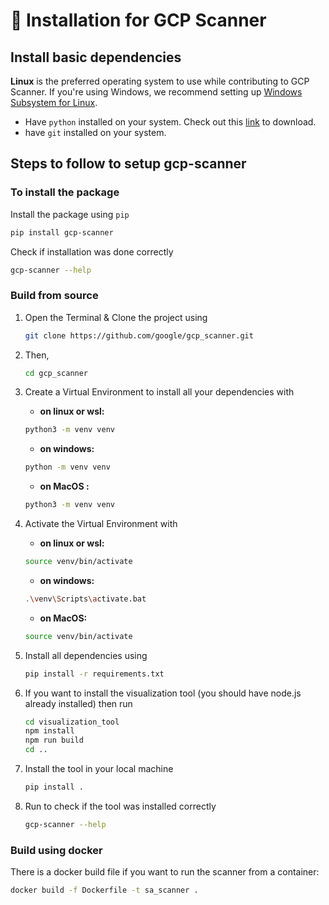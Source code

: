 # 📝 Installation for GCP Scanner

## Install basic dependencies

**Linux** is the preferred operating system to use while contributing to GCP Scanner. If you're using Windows, we recommend setting up [Windows Subsystem for Linux](https://docs.microsoft.com/en-us/windows/wsl/install-win10).

- Have `python` installed on your system. Check out this [link](https://www.python.org/downloads/) to download.
- have `git` installed on your system.

## Steps to follow to setup gcp-scanner

### To install the package

Install the package using `pip`

```bash
pip install gcp-scanner
```

Check if installation was done correctly

```bash
gcp-scanner --help
```

### Build from source

1. Open the Terminal & Clone the project using

   ```bash
   git clone https://github.com/google/gcp_scanner.git
   ```

2. Then,

   ```bash
   cd gcp_scanner
   ```

3. Create a Virtual Environment to install all your dependencies with

   - **on linux or wsl:**

   ```bash
   python3 -m venv venv
   ```

   - **on windows:**

   ```bash
   python -m venv venv
   ```

   - **on MacOS :**

   ```zsh
   python3 -m venv venv
   ```

4. Activate the Virtual Environment with

   - **on linux or wsl:**

   ```bash
   source venv/bin/activate
   ```

   - **on windows:**

   ```bash
   .\venv\Scripts\activate.bat
   ```

   - **on MacOS:**

   ```zsh
   source venv/bin/activate
   ```

5. Install all dependencies using

   ```bash
   pip install -r requirements.txt
   ```

6. If you want to install the visualization tool (you should have node.js already installed) then run

   ```bash
   cd visualization_tool
   npm install
   npm run build
   cd ..
   ```

7. Install the tool in your local machine

   ```bash
   pip install .
   ```

8. Run to check if the tool was installed correctly

   ```bash
   gcp-scanner --help
   ```

### Build using docker

There is a docker build file if you want to run the scanner from a container:

```bash
docker build -f Dockerfile -t sa_scanner .
```
